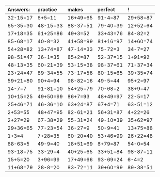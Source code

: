 | Answers: | practice | makes | perfect | ! |
| :--- | :--- | :--- | :--- | :--- |
| 32-15=17 | 6+5=11 | 16+49=65 | 91-4=87 | 29+58=87 | 
| 65-35=30 | 48-15=33 | 88-37=51 | 79-40=39 | 12+52=64 | 
| 17+18=35 | 61+25=86 | 49+3=52 | 33+43=76 | 84-82=2 | 
| 85-68=17 | 40-8=32 | 41+58=99 | 81+16=97 | 14+60=74 | 
| 54+28=82 | 13+74=87 | 47-14=33 | 75-72=3 | 34-7=27 | 
| 98-51=47 | 36-1=35 | 85+2=87 | 52-37=15 | 1+91=92 | 
| 48-13=35 | 60-21=39 | 53-15=38 | 98-37=61 | 71-37=34 | 
| 23+24=47 | 89-34=55 | 73-17=56 | 80-15=65 | 39+35=74 | 
| 59+21=80 | 90+4=94 | 98-82=16 | 49-5=44 | 95+2=97 | 
| 14-7=7 | 91-81=10 | 54+25=79 | 70-68=2 | 38+9=47 | 
| 10+15=25 | 49+50=99 | 86+7=93 | 48+49=97 | 22-5=17 | 
| 25+46=71 | 46-36=10 | 63+24=87 | 67+4=71 | 63-51=12 | 
| 2+53=55 | 48+47=95 | 82-61=21 | 56+31=87 | 4+22=26 | 
| 2+27=29 | 67-38=29 | 55-31=24 | 49-10=39 | 35+62=97 | 
| 29+36=65 | 77-23=54 | 36-27=9 | 50-9=41 | 13+75=88 | 
| 1+3=4 | 7+28=35 | 60-20=40 | 53+46=99 | 26+22=48 | 
| 68-63=5 | 49-9=40 | 18+51=69 | 8+79=87 | 54-0=54 | 
| 93-18=75 | 33-29=4 | 40+25=65 | 33+51=84 | 98-87=11 | 
| 15+5=20 | 3+96=99 | 17+49=66 | 93-69=24 | 6-4=2 | 
| 11+68=79 | 28-8=20 | 83-72=11 | 39+60=99 | 89-38=51 | 
